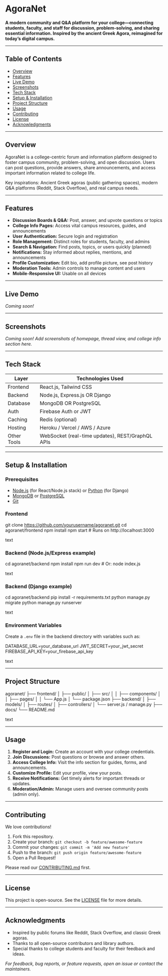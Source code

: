 # AgoraNet

**A modern community and Q&A platform for your college—connecting students, faculty, and staff for discussion, problem-solving, and sharing essential information. Inspired by the ancient Greek Agora, reimagined for today’s digital campus.**

---

## Table of Contents

- [Overview](#overview)
- [Features](#features)
- [Live Demo](#live-demo)
- [Screenshots](#screenshots)
- [Tech Stack](#tech-stack)
- [Setup & Installation](#setup--installation)
- [Project Structure](#project-structure)
- [Usage](#usage)
- [Contributing](#contributing)
- [License](#license)
- [Acknowledgments](#acknowledgments)

---

## Overview

AgoraNet is a college-centric forum and information platform designed to foster campus community, problem-solving, and open discussion. Users can post questions, provide answers, share announcements, and access important information related to college life.

Key inspirations: Ancient Greek agoras (public gathering spaces), modern Q&A platforms (Reddit, Stack Overflow), and real campus needs.

---

## Features

- **Discussion Boards & Q&A:** Post, answer, and upvote questions or topics
- **College Info Pages:** Access vital campus resources, guides, and announcements
- **User Authentication:** Secure login and registration
- **Role Management:** Distinct roles for students, faculty, and admins
- **Search & Navigation:** Find posts, topics, or users quickly (planned)
- **Notifications:** Stay informed about replies, mentions, and announcements
- **Profile Customization:** Edit bio, add profile picture, see post history
- **Moderation Tools:** Admin controls to manage content and users
- **Mobile-Responsive UI:** Usable on all devices

---

## Live Demo

_Coming soon!_

---

## Screenshots

_Coming soon! Add screenshots of homepage, thread view, and college info section here._

---

## Tech Stack

| Layer       | Technologies Used                |
|-------------|---------------------------------|
| Frontend    | React.js, Tailwind CSS          |
| Backend     | Node.js, Express.js OR Django   |
| Database    | MongoDB OR PostgreSQL           |
| Auth        | Firebase Auth or JWT            |
| Caching     | Redis (optional)                |
| Hosting     | Heroku / Vercel / AWS / Azure   |
| Other Tools | WebSocket (real-time updates), REST/GraphQL APIs |

---

## Setup & Installation

### Prerequisites

- [Node.js](https://nodejs.org/) (for React/Node.js stack) or [Python](https://python.org/) (for Django)
- [MongoDB](https://www.mongodb.com/) or [PostgreSQL](https://www.postgresql.org/)
- [Git](https://git-scm.com/)

### Frontend

git clone https://github.com/yourusername/agoranet.git
cd agoranet/frontend
npm install
npm start # Runs on http://localhost:3000

text

### Backend (Node.js/Express example)

cd agoranet/backend
npm install
npm run dev # Or: node index.js

text

### Backend (Django example)

cd agoranet/backend
pip install -r requirements.txt
python manage.py migrate
python manage.py runserver

text

### Environment Variables

Create a `.env` file in the backend directory with variables such as:

DATABASE_URL=your_database_url
JWT_SECRET=your_jwt_secret
FIREBASE_API_KEY=your_firebase_api_key

text

---

## Project Structure

agoranet/
├── frontend/
│ ├── public/
│ ├── src/
│ │ ├── components/
│ │ ├── pages/
│ │ └── App.js
│ └── package.json
├── backend/
│ ├── models/
│ ├── routes/
│ ├── controllers/
│ └── server.js / manage.py
├── docs/
└── README.md

text

---

## Usage

1. **Register and Login:** Create an account with your college credentials.
2. **Join Discussions:** Post questions or browse and answer others.
3. **Access College Info:** Visit the info section for guides, forms, and announcements.
4. **Customize Profile:** Edit your profile, view your posts.
5. **Receive Notifications:** Get timely alerts for important threads or updates.
6. **Moderation/Admin:** Manage users and oversee community posts (admin only).

---

## Contributing

We love contributions!

1. Fork this repository.
2. Create your branch: `git checkout -b feature/awesome-feature`
3. Commit your changes: `git commit -m 'Add new feature'`
4. Push to the branch: `git push origin feature/awesome-feature`
5. Open a Pull Request!

Please read our [CONTRIBUTING.md](docs/CONTRIBUTING.md) first.

---

## License

This project is open-source. See the [LICENSE](LICENSE) file for more details.

---

## Acknowledgments

- Inspired by public forums like Reddit, Stack Overflow, and classic Greek agoras.
- Thanks to all open-source contributors and library authors.
- Special thanks to college students and faculty for their feedback and ideas.

_For feedback, bug reports, or feature requests, open an issue or contact the maintainers._
